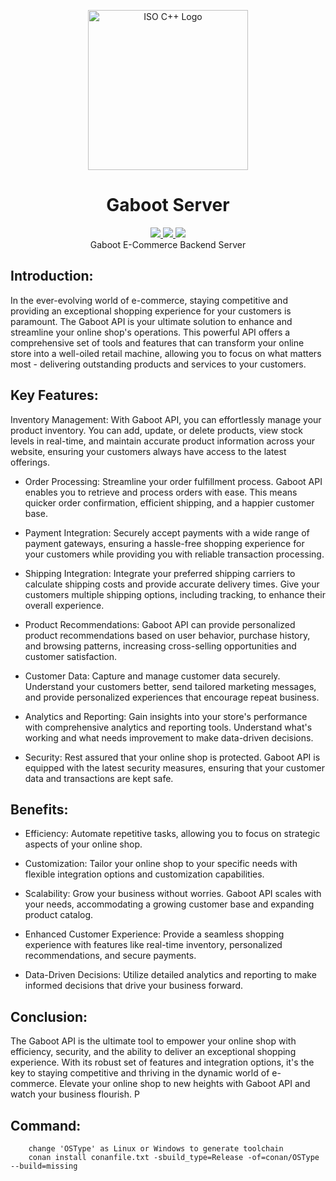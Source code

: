<p align="center"><a title="Jeremy Kratz, Public domain, via Wikimedia Commons" href="https://commons.wikimedia.org/wiki/File:ISO_C%2B%2B_Logo.svg"><img width="256" alt="ISO C++ Logo" src="https://upload.wikimedia.org/wikipedia/commons/thumb/1/18/ISO_C%2B%2B_Logo.svg/256px-ISO_C%2B%2B_Logo.svg.png"></a></p>

<h1 align="center">Gaboot Server</h1>
<p align="center">
    <a href="https://github.com/skript023/Gaboot/blob/main/LICENSE">
        <img src="https://img.shields.io/github/license/skript023/Gaboot?style=flat-square"/>
    </a>
    <a href="https://github.com/skript023/Gaboot/actions">
        <img src="https://img.shields.io/github/actions/workflow/status/skript023/Gaboot/main.yaml?branch=main&style=flat-square"/>
    </a>
    <a href="https://github.com/skript023/Gaboot/actions">
        <img src="https://img.shields.io/github/actions/workflow/status/skript023/Gaboot/deployment.yml?branch=main&style=flat-square&label=deploy"/>
    </a>
    <br>
    Gaboot E-Commerce Backend Server
</p>

## Introduction:
In the ever-evolving world of e-commerce, staying competitive and providing an exceptional shopping experience for your customers is paramount. The Gaboot API is your ultimate solution to enhance and streamline your online shop's operations. This powerful API offers a comprehensive set of tools and features that can transform your online store into a well-oiled retail machine, allowing you to focus on what matters most - delivering outstanding products and services to your customers.

## Key Features:
Inventory Management: With Gaboot API, you can effortlessly manage your product inventory. You can add, update, or delete products, view stock levels in real-time, and maintain accurate product information across your website, ensuring your customers always have access to the latest offerings.

* Order Processing: 
Streamline your order fulfillment process. Gaboot API enables you to retrieve and process orders with ease. This means quicker order confirmation, efficient shipping, and a happier customer base.

* Payment Integration: 
Securely accept payments with a wide range of payment gateways, ensuring a hassle-free shopping experience for your customers while providing you with reliable transaction processing.

* Shipping Integration: 
Integrate your preferred shipping carriers to calculate shipping costs and provide accurate delivery times. Give your customers multiple shipping options, including tracking, to enhance their overall experience.

* Product Recommendations: 
Gaboot API can provide personalized product recommendations based on user behavior, purchase history, and browsing patterns, increasing cross-selling opportunities and customer satisfaction.

* Customer Data: Capture and manage customer data securely. Understand your customers better, send tailored marketing messages, and provide personalized experiences that encourage repeat business.

* Analytics and Reporting: 
Gain insights into your store's performance with comprehensive analytics and reporting tools. Understand what's working and what needs improvement to make data-driven decisions.

* Security: 
Rest assured that your online shop is protected. Gaboot API is equipped with the latest security measures, ensuring that your customer data and transactions are kept safe.

## Benefits:
* Efficiency: Automate repetitive tasks, allowing you to focus on strategic aspects of your online shop.

* Customization: Tailor your online shop to your specific needs with flexible integration options and customization capabilities.

* Scalability: Grow your business without worries. Gaboot API scales with your needs, accommodating a growing customer base and expanding product catalog.

* Enhanced Customer Experience: Provide a seamless shopping experience with features like real-time inventory, personalized recommendations, and secure payments.

* Data-Driven Decisions: Utilize detailed analytics and reporting to make informed decisions that drive your business forward.

## Conclusion:
The Gaboot API is the ultimate tool to empower your online shop with efficiency, security, and the ability to deliver an exceptional shopping experience. With its robust set of features and integration options, it's the key to staying competitive and thriving in the dynamic world of e-commerce. Elevate your online shop to new heights with Gaboot API and watch your business flourish.
P

## Command:
```
    change 'OSType' as Linux or Windows to generate toolchain
    conan install conanfile.txt -sbuild_type=Release -of=conan/OSType --build=missing
 ```